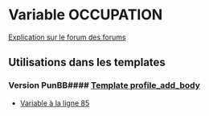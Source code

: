 # Variable OCCUPATION
[Explication sur le forum des forums](http://forum.forumactif.com/t294113-listing-des-variables#OCCUPATION)
## Utilisations dans les templates
### Version PunBB#### [Template profile_add_body](punbb/profile_add_body.md)
* [Variable à la ligne 85](../punbb/profile_add_body.tpl#L85)